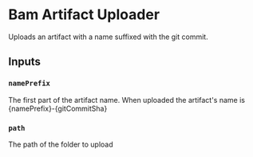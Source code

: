 # Bam Artifact Uploader

Uploads an artifact with a name suffixed with the git commit.

## Inputs

### `namePrefix`

The first part of the artifact name.  When uploaded the artifact's name is {namePrefix}-{gitCommitSha}

### `path`

The path of the folder to upload